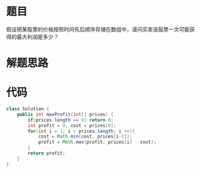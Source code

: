 # 题目

假设把某股票的价格按照时间先后顺序存储在数组中，请问买卖该股票一次可能获得的最大利润是多少？

# 解题思路



# 代码

```java
class Solution {
    public int maxProfit(int[] prices) {
        if(prices.length == 0) return 0;
        int profit = 0, cost = prices[0];
        for(int i = 1; i < prices.length; i ++){
            cost = Math.min(cost, prices[i-1]);
            profit = Math.max(profit, prices[i] - cost);
        }
        return profit;
    }
}

```

